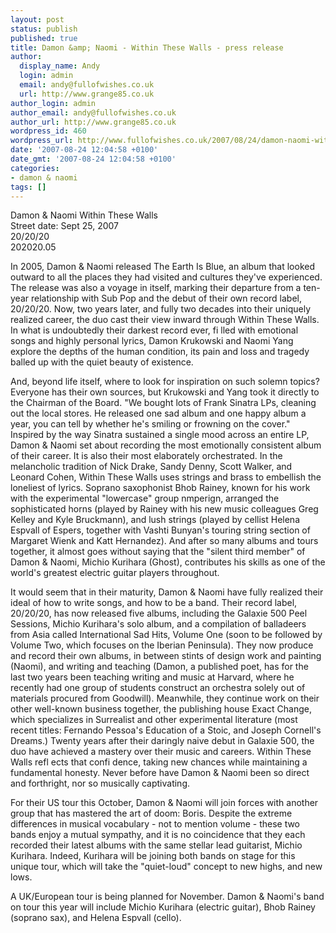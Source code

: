 ```yaml
---
layout: post
status: publish
published: true
title: Damon &amp; Naomi - Within These Walls - press release
author:
  display_name: Andy
  login: admin
  email: andy@fullofwishes.co.uk
  url: http://www.grange85.co.uk
author_login: admin
author_email: andy@fullofwishes.co.uk
author_url: http://www.grange85.co.uk
wordpress_id: 460
wordpress_url: http://www.fullofwishes.co.uk/2007/08/24/damon-naomi-within-these-walls-press-release/
date: '2007-08-24 12:04:58 +0100'
date_gmt: '2007-08-24 12:04:58 +0100'
categories:
- damon & naomi
tags: []
---
```

<p>Damon & Naomi Within These Walls<br/>Street date: Sept 25, 2007<br/>20/20/20<br/>202020.05</p>
<p>In 2005, Damon & Naomi released The Earth Is Blue, an album that looked outward to all the places they had visited and cultures they've experienced. The release was also a voyage in itself, marking their departure from a ten-year relationship with Sub Pop and the debut of their own record label, 20/20/20. Now, two years later, and fully two decades into their uniquely realized career, the duo cast their view inward through Within These Walls. In what is undoubtedly their darkest record ever, fi lled with emotional songs and highly personal lyrics, Damon Krukowski and Naomi Yang explore the depths of the human condition, its pain and loss and tragedy balled up with the quiet beauty of existence.</p>
<p>And, beyond life itself, where to look for inspiration on such solemn topics? Everyone has their own sources, but Krukowski and Yang took it directly to the Chairman of the Board. "We bought lots of Frank Sinatra LPs, cleaning out the local stores. He released one sad album and one happy album a year, you can tell by whether he's smiling or frowning on the cover." Inspired by the way Sinatra sustained a single mood across an entire LP, Damon & Naomi set about recording the most emotionally consistent album of their career. It is also their most elaborately orchestrated. In the melancholic tradition of Nick Drake, Sandy Denny, Scott Walker, and Leonard Cohen, Within These Walls uses strings and brass to embellish the loneliest of lyrics. Soprano saxophonist Bhob Rainey, known for his work with the experimental "lowercase" group nmperign, arranged the sophisticated horns (played by Rainey with his new music colleagues Greg Kelley and Kyle Bruckmann), and lush strings (played by cellist Helena Espvall of Espers, together with Vashti Bunyan's touring string section of Margaret Wienk and Katt Hernandez). And after so many albums and tours together, it almost goes without saying that the "silent third member" of Damon & Naomi, Michio Kurihara (Ghost), contributes his skills as one of the world's greatest electric guitar players throughout.</p>
<p>It would seem that in their maturity, Damon & Naomi have fully realized their ideal of how to write songs, and how to be a band. Their record label, 20/20/20, has now released five albums, including the Galaxie 500 Peel Sessions, Michio Kurihara's solo album, and a compilation of balladeers from Asia called International Sad Hits, Volume One (soon to be followed by Volume Two, which focuses on the Iberian Peninsula). They now produce and record their own albums, in between stints of design work and painting (Naomi), and writing and teaching (Damon, a published poet, has for the last two years been teaching writing and music at Harvard, where he recently had one group of students construct an orchestra solely out of materials procured from Goodwill). Meanwhile, they continue work on their other well-known business together, the publishing house Exact Change, which specializes in Surrealist and other experimental literature (most recent titles: Fernando Pessoa's Education of a Stoic, and Joseph Cornell's Dreams.) Twenty years after their daringly naive debut in Galaxie 500, the duo have achieved a mastery over their music and careers. Within These Walls refl ects that confi dence, taking new chances while maintaining a fundamental honesty. Never before have Damon & Naomi been so direct and forthright, nor so musically captivating.</p>
<p>For their US tour this October, Damon & Naomi will join forces with another group that has mastered the art of doom: Boris. Despite the extreme differences in musical vocabulary - not to mention volume - these two bands enjoy a mutual sympathy, and it is no coincidence that they each recorded their latest albums with the same stellar lead guitarist, Michio Kurihara. Indeed, Kurihara will be joining both bands on stage for this unique tour, which will take the "quiet-loud" concept to new highs, and new lows.</p>
<p>A UK/European tour is being planned for November. Damon & Naomi's band on tour this year will include Michio Kurihara (electric guitar), Bhob Rainey (soprano sax), and Helena Espvall (cello).</p>
